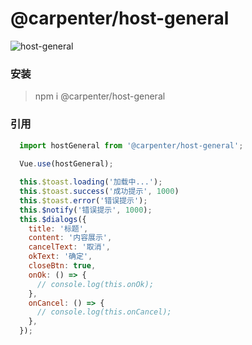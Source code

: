# @carpenter/host-general


![host-general](http://stor.llblh.com/host-general.gif)


### 安装
> npm i @carpenter/host-general

### 引用
``` js
  import hostGeneral from '@carpenter/host-general';
  
  Vue.use(hostGeneral);
```

``` js
  this.$toast.loading('加载中...');
  this.$toast.success('成功提示', 1000)
  this.$toast.error('错误提示');
  this.$notify('错误提示', 1000);
  this.$dialogs({
    title: '标题',
    content: '内容展示',
    cancelText: '取消',
    okText: '确定',
    closeBtn: true,
    onOk: () => {
      // console.log(this.onOk);
    },
    onCancel: () => {
      // console.log(this.onCancel);
    },
  });
```
